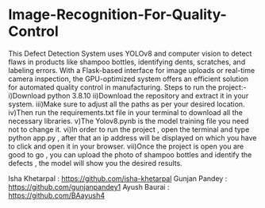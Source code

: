 # Image-Recognition-For-Quality-Control
 This Defect Detection System uses YOLOv8 and computer vision to detect flaws in products like shampoo bottles, identifying dents, scratches, and labeling errors. With a Flask-based interface for image uploads or real-time camera inspection, the GPU-optimized system offers an efficient solution for automated quality control in manufacturing.
Steps to run the project:-
i)Download python 3.8.10
ii)Download the repository and extract it in your system.
iii)Make sure to adjust all the paths as per your desired location.
iv)Then run the requirements.txt file in your terminal to download all the necessary libraries.
v)The Yolov8.pynb is the model training file you need not to change it.
vi)In order to run the project , open the terminal and type python app.py , after that an ip address will be displayed on which you have to click and open it in your browser.
vii)Once the project is open you are good to go , you can upload the photo of shampoo bottles and identify the defects , the model will show you the desired results.

Isha Khetarpal : https://github.com/isha-khetarpal
Gunjan Pandey : https://github.com/gunjanpandey1
Ayush Baurai : https://github.com/BAayush4
